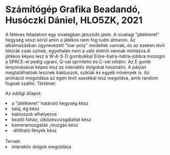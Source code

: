 # Számítógép Grafika Beadandó, Husóczki Dániel, HLO5ZK, 2021
A féléves feladatom egy sivatagban játszódó játék. A sivatagi "játékteret" hegység veszi körül amin a játékos nem fog tudni átmenni. Az alkalmazásban úgynevezett "low-poly" modellek vannak, és az ezeken lévő tetúrák csak színek, egyeltalán nem a való életről vannak mintázva.A játékos képes lesz a W-A-S-D gombokkal Előre-balra-hátra-jobbra mozogni a SPACE-el pedig ugrani, Q-val sprintelni és C-vel sétálni. Az E gomb lenyomásával képes lesz az interaktív dolgokat használni. A pályán megtalálhatóak lesznek kaktuszok, sziklák és egyéb növények is. Az animáció megoldása az égen lévő sasokkal lesz megoldva, amik random fognak szállni.
Történet:

Az eddigi állapot:
   <li>  a "játékteret" határoló hegység kész </li>
   <li>  talaj, ég kész </li>
   <li>  kaktuszok elhelyezve </li>
   <li>  kezdő faház, ütközésvizsgálattal kész </li>
   <li>  kameramozgatás ,mozgás kész </li>
   <li>  -állítható fények kész </li>
</br>
Tervek:
    <li> interaktív dolgok megoldása </li>


